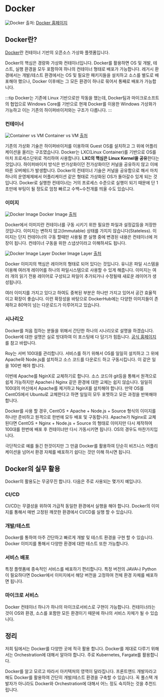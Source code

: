 # Docker

![Docker](/img/wedev/docker.png)
<span class="ref">출처: [Docker 홈페이지](https://www.docker.com/)</span>

## Docker란?

[Docker](https://www.docker.com/)란 컨테이너 기반의 오픈소스 가상화 플렛폼입니다.

Docker의 핵심은 경량화 가상화 컨테이너입니다. Docker를 활용하면 OS 및 개발, 테스트, 실행 환경을 모두 포함하여 하나의 컨테이너 형태로 배포가 가능합니다. 레거시 환경에서는 개발/테스트 환경에서는 OS 및 필요한 패키지들을 설치하고 소스를 별도로 배포해야 했으나, Docker 이후에는 그 모든 환경이 하나로 묶어서 통째로 배포가 가능합니다.

:::tip
Docker는 기존에 Linux 기반으로만 작동을 했는데, Docker팀과 마이크로소프트의 협업으로 Windows Core를 기반으로 현재 Docker를 이용한 Windows 가상화가 가능하고 이는 기존의 하이퍼바이저와는 구조가 다릅니다.
:::

### 컨테이너

![Container vs VM](/img/wedev/docker1.png)
<span class="ref">Container vs VM [출처](https://medium.com/codingthesmartway-com-blog/docker-beginners-guide-part-1-images-containers-6f3507fffc98)</span>

기존의 가상화 기술은 하이퍼바이저를 이용하여 Guest OS를 설치하고 그 위에 어플리케이션을 올리는 구조였습니다. Docker는 LXC(Linux Container)를 기반으로 OS를 마치 프로세스단위로 격리하여 사용합니다. **LXC의 핵심은 Linux Kernel을 공유**한다는 것입니다. 하이퍼바이저 방식은 반가상화이던 전가상화이던 커널을 공유하지 않고 이에 따른 오버헤드가 발생합니다. Docker의 컨테이너 기술은 커널을 공유함으로 해서 마치 하나의 운영체제에서 어플리케이션 같은 형태로 가상화된 OS가 돌아갈수 있게 되는 것입니다. Docker로 실행한 컨테이너는 거의 프로세스 수준으로 실행이 되기 때문에 단 1초만에 부팅이 될 정도로 엄청 빠르고 수백~수천개를 띄울 수도 있습니다.

### 이미지

![Docker Image](/img/wedev/docker2.png)
<span class="ref">Docker Image [출처](https://subicura.com/2017/01/19/docker-guide-for-beginners-1.html)</span>

Docker에서 이미지란 컨테이너를 구동 시키기 위한 필요한 파일과 설정값등을 저장한 것입니다. 이미지는 변하지 않고(Immutable) 상태를 가지지 않습니다(Stateless). 이미지는 단지 컨테이너의 구동 할때만 사용될 뿐 실행 중에 변경된 내용은 컨테이너에 저장이 됩니다. 컨테이너 구동을 위한 스냅샷이라고 이해하셔도 됩니다.

![Docker Image Layer](/img/wedev/docker3.png)
<span class="ref">Docker Image Layer [출처](https://subicura.com/2017/01/19/docker-guide-for-beginners-1.html)</span>

Docker 이미지의 핵심은 레이어의 형태로 되어 있다는 것입니다. 유니온 파일 시스템을 이용해 여러개 레이어를 하나의 파일시스템으로 사용할 수 있게 해줍니다. 이미지는 여러 개의 읽기 전용 레이어로 구성되고 파일이 추가되거나 수정될때 새로운 레이어가 생성됩니다.

여러 이미지를 가지고 있다고 하여도 중복된 부분은 하나만 가지고 있어서 공간 효율적이고 확장이 좋습니다. 이런 확장성을 바탕으로 DockerHub에는 다양한 이미지들이 존재하고 80억이 넘는 다운로드가 이루어지고 있습니다.

### 시나리오

Docker를 처음 접하는 분들을 위해서 간단한 하나의 시나리오로 설명을 하겠습니다. Docker에 대한 설명은 실로 방대하여 이 포스팅에 다 담기가 힘듭니다. [공식 홈페이지](https://www.docker.com/)를 참고 바랍니다.

Roy는 서버 100대를 관리합니다. 서비스를 하기 위해서 OS를 일일히 설치하고 그 위에 Apache와 Node.js를 설치하고 소스 코드를 다운로드 하고 구동시킵니다. 이 같은 일을 100번 해야 합니다.

이번에 Apache를 NginX로 교체하기로 합니다. 소스 코드야 git등을 통해서 원격으로 쉽게 가능하지만 Apache나 Nginx 같은 환경에 대한 교체는 쉽지 않습니다. 일일히 100대의 머신에서 Apache를 제거하고 NginX를 설치해야 합니다. 만약 OS를 CentOS에서 Ubuntu로 교체한다고 하면 일일히 모두 포멧하고 모든 과정을 반복해야 합니다.

Docker를 사용 할 경우, CentOS + Apache + Node.js + Source 형식의 이미지를 하나만 준비하고 원격으로 한번에 모두 배포 및 구동합니다. Apache가 Nginx로 교체 된다면 CentOS + Nginx + Node.js + Source 의 형태로 이미지만 다시 제작하여 100대를 한번에 배포 후 컨테이너만 다시 가동시키면 됩니다. OS의 경우도 마찬가지입니다.

극단적으로 예를 들긴 한것이지만 그 만큼 Docker를 활용하여 단순히 비즈니스 어플리케이션을 넘어서 환경 자체를 배포하기 쉽다는 것만 이해 하시면 됩니다.

## Docker의 실무 활용

Docker의 활용도는 무궁무진 합니다. 다음은 주로 사용되는 몇가지 예입니다.

### CI/CD

CI/CD는 무결성을 위하여 가급적 동일한 환경에서 실행을 해야 합니다. Docker의 이미지를 통해서 매번 고정된 깨끗한 환경에서 CI/CD를 실행 할 수 있습니다.

### 개발/테스트

Docker를 통하여 아주 간단하고 빠르게 개발 및 테스트 환경을 구현 할 수 있습니다. Docker 이미지를 통해서 다양한 환경에 대한 테스트 또한 가능합니다.

### 서비스 배포

특정 플렛폼에 종속적인 서비스를 배포하기 편리합니다. 특정 버전의 JAVA나 Python이 필요하다면 Docker에서 이미지에서 해당 버전을 고정하여 전체 환경 자체를 배포하면 됩니다.

### 마이크로 서비스

Docker 컨테이너 하나가 하나의 마이크로서비스로 구현이 가능합니다. 컨테이너라는 것이 OS와 환경, 소스를 포함한 모든 환경이기 때문에 하나의 서비스 자체가 될 수 있습니다.


## 정리

저희 팀에서는 Docker를 다양한 곳에 적극 활용 합니다. Docker를 제대로 다루기 위해서는 Orchestration에 대해서 알아야 합니다. 주로 Kubernetes, Fargate를 활용합니다.

Docker를 알고 모르고 따라서 아키텍처의 영역이 달라집니다. 프론트앤드 개발자라고 해도 Docker를 활용하여 간단히 개발/테스트 환경을 구축할 수 있습니다. 꼭 풀스택 개발자가 아니라도 Docker와 Orchestration에 대해서 어느 정도 숙지하는 것을 추천드립니다.

